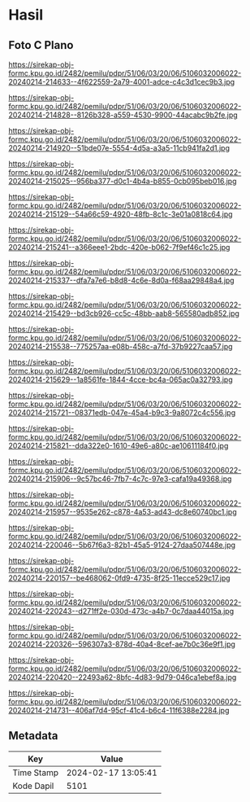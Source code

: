 # Hasil

## Foto C Plano

https://sirekap-obj-formc.kpu.go.id/2482/pemilu/pdpr/51/06/03/20/06/5106032006022-20240214-214633--4f622559-2a79-4001-adce-c4c3d1cec9b3.jpg

https://sirekap-obj-formc.kpu.go.id/2482/pemilu/pdpr/51/06/03/20/06/5106032006022-20240214-214828--8126b328-a559-4530-9900-44acabc9b2fe.jpg

https://sirekap-obj-formc.kpu.go.id/2482/pemilu/pdpr/51/06/03/20/06/5106032006022-20240214-214920--51bde07e-5554-4d5a-a3a5-11cb941fa2d1.jpg

https://sirekap-obj-formc.kpu.go.id/2482/pemilu/pdpr/51/06/03/20/06/5106032006022-20240214-215025--956ba377-d0c1-4b4a-b855-0cb095beb016.jpg

https://sirekap-obj-formc.kpu.go.id/2482/pemilu/pdpr/51/06/03/20/06/5106032006022-20240214-215129--54a66c59-4920-48fb-8c1c-3e01a0818c64.jpg

https://sirekap-obj-formc.kpu.go.id/2482/pemilu/pdpr/51/06/03/20/06/5106032006022-20240214-215241--a366eee1-2bdc-420e-b062-7f9ef46c1c25.jpg

https://sirekap-obj-formc.kpu.go.id/2482/pemilu/pdpr/51/06/03/20/06/5106032006022-20240214-215337--dfa7a7e6-b8d8-4c6e-8d0a-f68aa29848a4.jpg

https://sirekap-obj-formc.kpu.go.id/2482/pemilu/pdpr/51/06/03/20/06/5106032006022-20240214-215429--bd3cb926-cc5c-48bb-aab8-565580adb852.jpg

https://sirekap-obj-formc.kpu.go.id/2482/pemilu/pdpr/51/06/03/20/06/5106032006022-20240214-215538--775257aa-e08b-458c-a7fd-37b9227caa57.jpg

https://sirekap-obj-formc.kpu.go.id/2482/pemilu/pdpr/51/06/03/20/06/5106032006022-20240214-215629--1a8561fe-1844-4cce-bc4a-065ac0a32793.jpg

https://sirekap-obj-formc.kpu.go.id/2482/pemilu/pdpr/51/06/03/20/06/5106032006022-20240214-215721--08371edb-047e-45a4-b9c3-9a8072c4c556.jpg

https://sirekap-obj-formc.kpu.go.id/2482/pemilu/pdpr/51/06/03/20/06/5106032006022-20240214-215821--dda322e0-1610-49e6-a80c-ae10611184f0.jpg

https://sirekap-obj-formc.kpu.go.id/2482/pemilu/pdpr/51/06/03/20/06/5106032006022-20240214-215906--9c57bc46-7fb7-4c7c-97e3-cafa19a49368.jpg

https://sirekap-obj-formc.kpu.go.id/2482/pemilu/pdpr/51/06/03/20/06/5106032006022-20240214-215957--9535e262-c878-4a53-ad43-dc8e60740bc1.jpg

https://sirekap-obj-formc.kpu.go.id/2482/pemilu/pdpr/51/06/03/20/06/5106032006022-20240214-220046--5b67f6a3-82b1-45a5-9124-27daa507448e.jpg

https://sirekap-obj-formc.kpu.go.id/2482/pemilu/pdpr/51/06/03/20/06/5106032006022-20240214-220157--be468062-0fd9-4735-8f25-11ecce529c17.jpg

https://sirekap-obj-formc.kpu.go.id/2482/pemilu/pdpr/51/06/03/20/06/5106032006022-20240214-220243--d271ff2e-030d-473c-a4b7-0c7daa44015a.jpg

https://sirekap-obj-formc.kpu.go.id/2482/pemilu/pdpr/51/06/03/20/06/5106032006022-20240214-220326--596307a3-878d-40a4-8cef-ae7b0c36e9f1.jpg

https://sirekap-obj-formc.kpu.go.id/2482/pemilu/pdpr/51/06/03/20/06/5106032006022-20240214-220420--22493a62-8bfc-4d83-9d79-046ca1ebef8a.jpg

https://sirekap-obj-formc.kpu.go.id/2482/pemilu/pdpr/51/06/03/20/06/5106032006022-20240214-214731--406af7d4-95cf-41c4-b6c4-11f6388e2284.jpg


## Metadata

| Key        | Value               |
| ---------- | ------------------- |
| Time Stamp | 2024-02-17 13:05:41 |
| Kode Dapil | 5101                |



